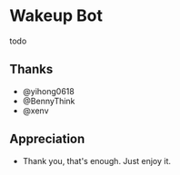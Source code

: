 # Wakeup Bot 

todo

## Thanks

- @yihong0618
- @BennyThink
- @xenv


## Appreciation

- Thank you, that's enough. Just enjoy it.
